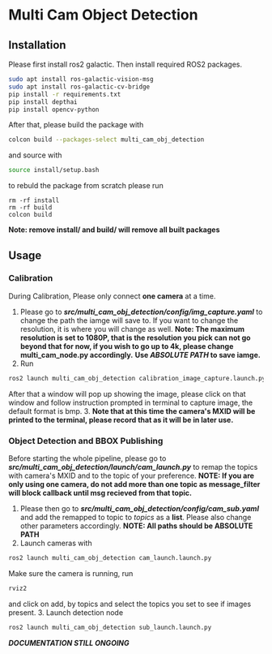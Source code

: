 # Multi Cam Object Detection 
## Installation 
Please first install ros2 galactic. Then install required ROS2 packages.
```bash
sudo apt install ros-galactic-vision-msg
sudo apt install ros-galactic-cv-bridge
pip install -r requirements.txt 
pip install depthai
pip install opencv-python
```
After that, please build the package with
```bash
colcon build --packages-select multi_cam_obj_detection
```
and source with 
```bash
source install/setup.bash
```
to rebuld the package from scratch please run
```
rm -rf install
rm -rf build
colcon build
```
**Note: remove install/ and build/ will remove all built packages**


## Usage
### Calibration
During Calibration, Please only connect **one camera** at a time.
1. Please go to **_src/multi_cam_obj_detection/config/img_capture.yaml_** to change the path the iamge will save to. If you want to change the resolution, it is where you will change as well. **Note: The maximum resolution is set to 1080P, that is the resolution you pick can not go beyond that for now, if you wish to go up to 4k, please change multi_cam_node.py accordingly.** **Use _ABSOLUTE PATH_ to save iamge.**
2. Run
```bash
ros2 launch multi_cam_obj_detection calibration_image_capture.launch.py
```
After that a window will pop up showing the image, please click on that window and follow instruction prompted in terminal to capture image, the default format is bmp. 
3. **Note that at this time the camera's MXID will be printed to the terminal, please record that as it will be in later use.**

### Object Detection and BBOX Publishing
Before starting the whole pipeline, please go to **_src/multi_cam_obj_detection/launch/cam_launch.py_** to remap the topics with camera's MXID and to the topic of your preference. **NOTE: If you are only using one camera, do not add more than one topic as message_filter will block callback until msg recieved from that topic.**
1.  Please then go to **_src/multi_cam_obj_detection/config/cam_sub.yaml_** and add the remapped to topic to _topics_ as a **list**. Please also change other parameters accordingly. **NOTE: All paths should be ABSOLUTE PATH** 
2.  Launch cameras with
```bash
ros2 launch multi_cam_obj_detection cam_launch.launch.py
```
Make sure the camera is running, run 
```bash
rviz2
```
and click on add, by topics and select the topics you set to see if images present. 
3. Launch detection node
```bash
ros2 launch multi_cam_obj_detection sub_launch.launch.py
```
***DOCUMENTATION STILL ONGOING***

